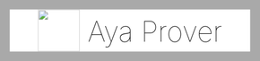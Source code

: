 <div class="container">
  <div class="container-mask"></div>
  <div class="title">
    <img class="title-img" src="/static/img/logo.svg">
    Aya Prover
  </div>
</div>

<div class="spacer"></div>

<style>

.container {
  position: absolute;
  left: 0;
  top: 0;
  width: 100%;
  height: 100%;
  /* background-image: url('/static/img/background.jpg'); */
  background-size: cover;
  text-align: center;
  padding: 0;
}

.container-mask {
  position: absolute;
  left: 0;
  top: 0;
  width: 100%;
  height: 100%;
  background-color: #0005;
}

.title {
  font-size: 50px;
  font-weight: lighter;
  position: absolute;
  top: 45%;
  left: 50%;
  transform: translate(-50%, -50%);
  background: white;
  padding: 0 50px;
}

.title-img {
  vertical-align: -30%;
  width: 75px;
  height: 75px;
}

.spacer {
  position: relative;
  top: 0;
  left: 0;
  height: 105vh;
}
</style>

# The Aya Prover

Aya is a programming language and a proof assistant designed for formalizing math _and_ type-directed programming.

The type system of Aya features in homotopical features similar to [Arend],
overlapping but confluent pattern matching, and abstraction over definitional equalities.

Aya is under active development. Please be patient until future information is available.
